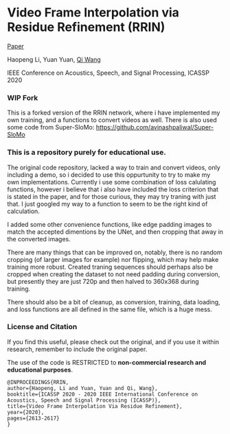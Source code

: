 # Video Frame Interpolation via Residue Refinement (RRIN)
 [Paper](https://ieeexplore.ieee.org/document/9053987/)

Haopeng Li, Yuan Yuan, [Qi Wang](http://crabwq.github.io/#top)

IEEE Conference on Acoustics, Speech, and Signal Processing, ICASSP 2020

### WIP Fork

This is a forked version of the RRIN network, where i have implemented my own training, and a functions to convert videos as well. 
There is also used some code from Super-SloMo: https://github.com/avinashpaliwal/Super-SloMo

### This is a repository purely for educational use.

The original code repository, lacked a way to train and convert videos, only including a demo, so i decided to use this oppurtunity to try to make my own implementations. Currently i use some combination of loss calulating functions, however i believe that i also have included the loss criterion that is stated in the paper, and for those curious, they may try traning with just that. I just googled my way to a function to seem to be the right kind of calculation. 

I added some other convenience functions, like edge padding images to match the accepted dimentions by the UNet, and then cropping that away in the converted images. 

There are many things that can be improved on, notably, there is no random cropping (of larger images for example) nor flipping, which may help make training more robust. Created traning sequences should perhaps also be cropped when creating the dataset to not need padding during conversion, but presently they are just 720p and then halved to 360x368 during training.

There should also be a bit of cleanup, as conversion, training, data loading, and loss functions are all defined in the same file, which is a huge mess.

### License and Citation
If you find this useful, please check out the original, and if you use it within research, remember to include the original paper. 

The use of the code is RESTRICTED to **non-commercial research and educational purposes**. 

```
@INPROCEEDINGS{RRIN, 
author={Haopeng, Li and Yuan, Yuan and Qi, Wang}, 
booktitle={ICASSP 2020 - 2020 IEEE International Conference on Acoustics, Speech and Signal Processing (ICASSP)}, 
title={Video Frame Interpolation Via Residue Refinement}, 
year={2020}, 
pages={2613-2617}
}
```
